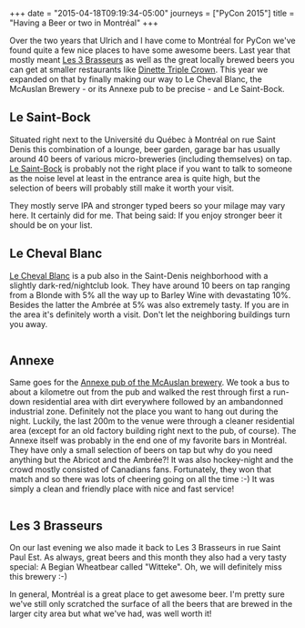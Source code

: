 +++
date = "2015-04-18T09:19:34-05:00"
journeys = ["PyCon 2015"]
title = "Having a Beer or two in Montréal"
+++

Over the two years that Ulrich and I have come to Montréal for PyCon we've
found quite a few nice places to have some awesome beers. Last year that mostly
meant [Les 3 Brasseurs][l3b] as well as the great locally brewed beers you can
get at smaller restaurants like [Dinette Triple Crown][dtc]. This year we
expanded on that by finally making our way to Le Cheval Blanc, the McAuslan
Brewery - or its Annexe pub to be precise - and Le Saint-Bock.


## Le Saint-Bock

Situated right next to the Université du Québec à Montréal on rue Saint Denis
this combination of a lounge, beer garden, garage bar has usually around 40
beers of various micro-breweries (including themselves) on
tap. [Le Saint-Bock][lsb] is probably not the right place if you want to talk
to someone as the noise level at least in the entrance area is quite high, but
the selection of beers will probably still make it worth your visit.

They mostly serve IPA and stronger typed beers so your milage may vary here. It
certainly did for me. That being said: If you enjoy stronger beer it should be
on your list.


## Le Cheval Blanc

[Le Cheval Blanc][lcb] is a pub also in the Saint-Denis neighborhood with a
slightly dark-red/nightclub look. They have around 10 beers on tap ranging from
a Blonde with 5% all the way up to Barley Wine with devastating 10%. Besides
the latter the Ambrée at 5% was also extremely tasty. If you are in the area
it's definitely worth a visit. Don't let the neighboring buildings turn you
away.

<figure>
<img alt="" src="http://photos.h10n.me/Conferences/PyCon-2015/i-BqTMPDR/0/L/DSC03458-L.jpg"/>
</figure>


## Annexe

Same goes for the [Annexe pub of the McAuslan brewery][ama]. We took a bus to
about a kilometre out from the pub and walked the rest through first a run-down
residential area with dirt everywhere followed by an ambandonned industrial
zone. Definitely not the place you want to hang out during the night. Luckily,
the last 200m to the venue were through a cleaner residential area (except for
an old factory building right next to the pub, of course). The Annexe itself
was probably in the end one of my favorite bars in Montréal. They have only a
small selection of beers on tap but why do you need anything but the Abricot
and the Ambrée?! It was also hockey-night and the crowd mostly consisted of
Canadians fans. Fortunately, they won that match and so there was lots of
cheering going on all the time :-) It was simply a clean and friendly place
with nice and fast service!

<figure>
<img alt="" src="/images/pycon2015/mcauslan.jpg"/>
</figure>


## Les 3 Brasseurs

On our last evening we also made it back to Les 3 Brasseurs in rue Saint Paul
Est. As always, great beers and this month they also had a very tasty special:
A Begian Wheatbear called "Witteke". Oh, we will definitely miss this brewery
:-)

In general, Montréal is a great place to get awesome beer. I'm pretty sure
we've still only scratched the surface of all the beers that are brewed in the
larger city area but what we've had, was well worth it!


[l3b]: http://les3brasseurs.ca/eng/
[dtc]: http://www.dinettetriplecrown.com
[lcb]: http://wordp.lechevalblanc.ca/
[ama]: http://mcauslan.com/en/annexe/
[lsb]: http://saintbock.com/
